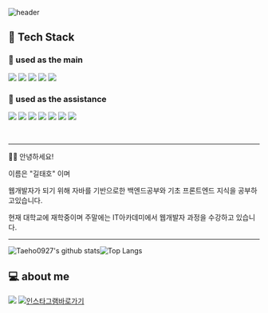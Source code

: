 ![header](https://capsule-render.vercel.app/api?type=waving&color=gradient&height=300&section=header&text=Taeho%20GIL&fontSize=80)

## 📝 Tech Stack
### 🔪 used as the main

<img src="https://img.shields.io/badge/java-firebrick?style=for-the-badge&logo=&logoColor=white"> <img src="https://img.shields.io/badge/javascript-F7DF1E?style=for-the-badge&logo=javascript&logoColor=black"> <img src="https://img.shields.io/badge/css-1572B6?style=for-the-badge&logo=css3&logoColor=white"> <img src="https://img.shields.io/badge/html-E34F26?style=for-the-badge&logo=HTML5&logoColor=white"> <img src="https://img.shields.io/badge/mariaDB-003545?style=for-the-badge&logo=mariaDB&logoColor=white">

### 🔧 used as the assistance

<img src="https://img.shields.io/badge/Spring-6DB33F?style=for-the-badge&logo=Spring&logoColor=white"> <img src="https://img.shields.io/badge/jquery-0769AD?style=for-the-badge&logo=jquery&logoColor=white"> <img src="https://img.shields.io/badge/linux-FCC624?style=for-the-badge&logo=linux&logoColor=black"> <img src="https://img.shields.io/badge/oracle-F80000?style=for-the-badge&logo=oracle&logoColor=white"> <img src="https://img.shields.io/badge/jsp-firebrick?style=for-the-badge&logo=jsp&logoColor=white"> <img src="https://img.shields.io/badge/apachetomcat-F8DC75?style=for-the-badge&logo=apachetomcat&logoColor=black"> <img src="https://img.shields.io/badge/node.js-339933?style=for-the-badge&logo=node.js&logoColor=white">

<br>
<hr>
  🙋‍♂️ 안녕하세요!<br>

  이름은 "길태호" 이며<br>

  웹개발자가 되기 위해 자바를 기반으로한 백엔드공부와 기초 프론트엔드 지식을 공부하고있습니다.<br>

  현재 대학교에 재학중이며 주말에는 IT아카데미에서 웹개발자 과정을 수강하고 있습니다.<br>
<hr>

![Taeho0927's github stats](https://github-readme-stats.vercel.app/api?username=Taeho0927&show_icons=true)![Top Langs](https://github-readme-stats.vercel.app/api/top-langs/?username=Taeho0927&layout=compact&theme=dark)

## 💻 about me 

<img src="https://img.shields.io/badge/rlfxogh0927@gmail.com-EA4335?style=for-the-badge&logo=gmail&logoColor=white"> [![인스타그램바로가기](https://camo.githubusercontent.com/eb36dd6ad9e6025d29ed356fa43e2c7aac6c5b41156e61038d7d56ce423d7288/68747470733a2f2f696d672e736869656c64732e696f2f62616467652f696e7374616772616d2d4534343035463f7374796c653d666f722d7468652d6261646765266c6f676f3d696e7374616772616d266c6f676f436f6c6f723d7768697465)](https://www.instagram.com/taeho_kil_dv/)

